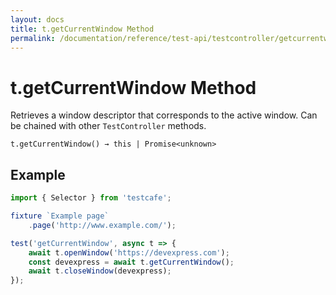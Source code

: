 ```yaml
---
layout: docs
title: t.getCurrentWindow Method
permalink: /documentation/reference/test-api/testcontroller/getcurrentwindow.html
---
```


# t.getCurrentWindow Method

Retrieves a window descriptor that corresponds to the active window. Can be chained with other `TestController` methods.

```text
t.getCurrentWindow() → this | Promise<unknown>
```

## Example

```js
import { Selector } from 'testcafe';

fixture `Example page`
    .page('http://www.example.com/');

test('getCurrentWindow', async t => {
    await t.openWindow('https://devexpress.com');
    const devexpress = await t.getCurrentWindow();
    await t.closeWindow(devexpress);
});
```
